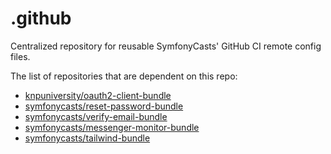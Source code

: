# .github

Centralized repository for reusable SymfonyCasts' GitHub CI remote config files.

The list of repositories that are dependent on this repo:

- [knpuniversity/oauth2-client-bundle](https://github.com/knpuniversity/oauth2-client-bundle)
- [symfonycasts/reset-password-bundle](https://github.com/SymfonyCasts/reset-password-bundle)
- [symfonycasts/verify-email-bundle](https://github.com/SymfonyCasts/verify-email-bundle)
- [symfonycasts/messenger-monitor-bundle](https://github.com/SymfonyCasts/messenger-monitor-bundle)
- [symfonycasts/tailwind-bundle](https://github.com/SymfonyCasts/tailwind-bundle)
